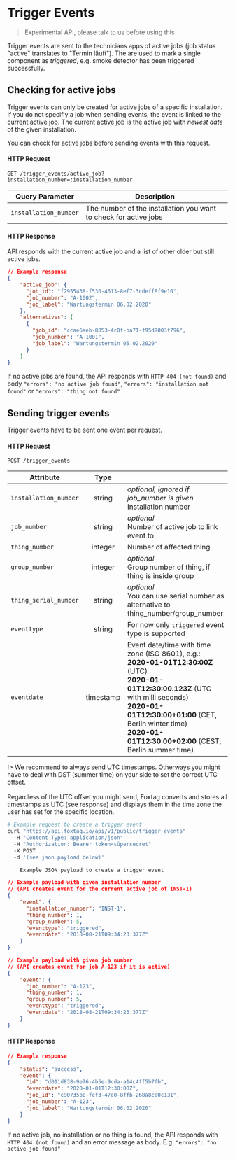 # Trigger Events

> Experimental API, please talk to us before using this

Trigger events are sent to the technicians apps of active jobs (job status "active" translates to "Termin läuft"). The are used to mark a single component as *triggered*, e.g. smoke detector has been triggered successfully.

## Checking for active jobs

Trigger events can only be created for active jobs of a specific installation. If you do not specifiy a job when sending events, the event is linked to the current active job. The current active job is the active job with *newest date* of the given installation.

You can check for active jobs before sending events with this request.

#### HTTP Request

`GET /trigger_events/active_job?installation_number=:installation_number`

| Query Parameter    | Description |
| ------------ | ----- |  
| `installation_number`|  The number of the installation you want to check for active jobs |

#### HTTP Response

API responds with the current active job and a list of other older but still active jobs.



```json
// Example response
{
    "active_job": {
      "job_id": "f2955438-f530-4613-8ef7-3cdeff8f9e10", 
      "job_number": "A-1002", 
      "job_label": "Wartungstermin 06.02.2020"
    },
    "alternatives": [
      {
        "job_id": "ccae6aeb-8853-4c0f-ba71-f95d9003f796", 
        "job_number": "A-1001",
        "job_label": "Wartungstermin 05.02.2020"
      }
    ]
}
```

If no active jobs are found, the API responds with `HTTP 404 (not found)` and body `"errors": "no active job found"`, `"errors": "installation not found"` or `"errors": "thing not found"`


## Sending trigger events

Trigger events have to be sent one event per request.


#### HTTP Request

`POST /trigger_events`

| Attribute    | Type |       |
| ------------- |:----:| -----|  
| `installation_number`  |  string | *optional, ignored if job_number is given*<br>Installation number | 
| `job_number`  |  string |  *optional*<br>Number of active job to link event to  | 
| `thing_number`       |  integer |  Number of affected thing | 
| `group_number`   |   integer | *optional*<br>Group number of thing, if thing is inside group | 
| `thing_serial_number`    |  string |  *optional*<br>You can use serial number as alternative to thing_number/group_number | 
| `eventtype`  | string |  For now only `triggered` event type is supported |
| `eventdate`  | timestamp |  Event date/time with time zone (ISO 8601), e.g.:<br>**2020-01-01T12:30:00Z** (UTC)<br>**2020-01-01T12:30:00.123Z** (UTC with milli seconds)<br>**2020-01-01T12:30:00+01:00** (CET, Berlin winter time)<br>**2020-01-01T12:30:00+02:00** (CEST, Berlin summer time)|

!> We recommend to always send UTC timestamps. Otherways you might have to deal with DST (summer time) on your side to set the correct UTC offset.<br><br>Regardless of the UTC offset you might send, Foxtag converts and stores all timestamps as UTC (see response) and displays them in the time zone the user has set for the specific location.


```bash
# Example request to create a trigger event
curl "https://api.foxtag.io/api/v1/public/trigger_events"
  -H "Content-Type: application/json"
  -H "Authorization: Bearer token=süpersecret"
  -X POST
  -d '(see json payload below)'

    Example JSON payload to create a trigger event
```
```json
// Example payload with given installation number
// (API creates event for the current active job of INST-1)
{
    "event": {
      "installation_number": "INST-1",
      "thing_number": 1,
      "group_number": 5,
      "eventtype": "triggered",
      "eventdate": "2018-08-21T09:34:23.377Z"
    }
}
```
```json
// Example payload with given job number
// (API creates event for job A-123 if it is active)
{
    "event": {
      "job_number": "A-123",
      "thing_number": 1,
      "group_number": 5,
      "eventtype": "triggered",
      "eventdate": "2018-08-21T09:34:23.377Z"
    }
}
```

#### HTTP Response
```json
// Example response
{
    "status": "success",
    "event": {
      "id": "d011d838-9e76-4b5e-9cda-a14c4ff5b7fb",
      "eventdate": "2020-01-01T12:30:00Z",
      "job_id": "c90735b0-fcf3-47e0-8ffb-268a8ce0c131", 
      "job_number": "A-123", 
      "job_label": "Wartungstermin 06.02.2020"
    }
}
```

If no active job, no installation or no thing is found, the API responds with `HTTP 404 (not found)` and an error message as body. E.g. `"errors": "no active job found"`


